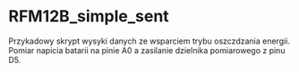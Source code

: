 RFM12B_simple_sent
==================
Przykadowy skrypt wysyki danych ze wsparciem trybu oszczdzania energii.
Pomiar napicia batarii na pinie A0 a zasilanie dzielnika pomiarowego z pinu D5.

